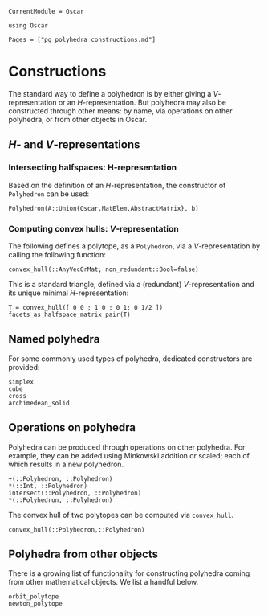 ```@meta
CurrentModule = Oscar
```

```@setup oscar
using Oscar
```

```@contents
Pages = ["pg_polyhedra_constructions.md"]
```

# Constructions

The standard way to define a polyhedron is by either giving a
$V$-representation or an $H$-representation.  But polyhedra may also be
constructed through other means: by name, via operations on other polyhedra, or
from other objects in Oscar.

## $H$- and $V$-representations

### Intersecting halfspaces: H-representation

Based on the definition of an $H$-representation, the constructor of
`Polyhedron` can be used:

```@docs
Polyhedron(A::Union{Oscar.MatElem,AbstractMatrix}, b)
```

### Computing convex hulls: $V$-representation

The following defines a polytope, as a `Polyhedron`, via a $V$-representation
by calling the following function:

```@docs
convex_hull(::AnyVecOrMat; non_redundant::Bool=false)
```

This is a standard triangle, defined via a (redundant) $V$-representation  and
its unique minimal $H$-representation:

```@repl oscar
T = convex_hull([ 0 0 ; 1 0 ; 0 1; 0 1/2 ])
facets_as_halfspace_matrix_pair(T)
```




## Named polyhedra
For some commonly used types of polyhedra, dedicated constructors are provided:

```@docs
simplex
cube
cross
archimedean_solid
```

## Operations on polyhedra
Polyhedra can be produced through operations on other polyhedra. For example,
they can be added using Minkowski addition or scaled; each of which results in
a new polyhedron.

```@docs
+(::Polyhedron, ::Polyhedron)
*(::Int, ::Polyhedron)
intersect(::Polyhedron, ::Polyhedron)
*(::Polyhedron, ::Polyhedron)
```

The convex hull of two polytopes can be computed via `convex_hull`.
```@docs
convex_hull(::Polyhedron,::Polyhedron)
```



## Polyhedra from other objects

There is a growing list of functionality for constructing polyhedra coming from
other mathematical objects. We list a handful below.

```@docs
orbit_polytope
newton_polytope
```

